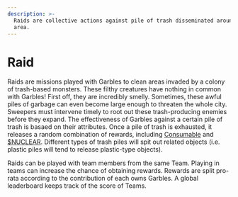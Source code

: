 ```yaml
---
description: >-
  Raids are collective actions against pile of trash disseminated around your
  area.
---
```


# Raid

Raids are missions played with Garbles to clean areas invaded by a colony of trash-based monsters. These filthy creatures have nothing in common with Garbles! First off, they are incredibly smelly. Sometimes, these awful piles of garbage can even become large enough to threaten the whole city. Sweepers must intervene timely to root out these trash-producing enemies before they expand. The effectiveness of Garbles against a certain pile of trash is basaed on their attributes. Once a pile of trash is exhausted, it releases a random combination of rewards, including [Consumable](../resources/consumables/) and [$NUCLEAR](../tokenomics/usdnuclear.md). Different types of trash piles will spit out related objects (i.e. plastic piles will tend to release plastic-type objects).

Raids can be played with team members from the same Team. Playing in teams can increase the chance of obtaining rewards. Rewards are split pro-rata according to the contribution of each owns Garbles. A global leaderboard keeps track of the score of Teams.&#x20;
